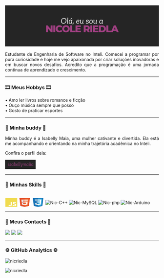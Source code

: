 <p align="center">
  <img src= "https://github.com/nicriedla/nicriedla/blob/main/assets/Nicole_20250108_171624_0000%20(1).png">
</p>

<p align="justify">
Estudante de Engenharia de Software no Inteli. Comecei a programar por pura curiosidade e hoje me vejo apaixonada por criar soluções inovadoras e em buscar novos desafios. Acredito que a programação é uma jornada contínua de aprendizado e crescimento.
</p>

---
### 🎞 Meus Hobbys 🎞


 • Amo ler livros sobre romance e ficção <br>
 • Ouço música sempre que posso <br>
 • Gosto de praticar esportes 


---

### 🍥 Minha buddy 🍥

<p align="justify">
Minha buddy é a Isabelly Maia, uma mulher cativante e divertida. Ela está me acompanhando e orientando na minha trajetória acadêmica no Inteli.
</p>

Confira o perfil dela:

<a href="https://github.com/isabellymaiia" >
  <img height="30" width="100" src= "https://github.com/nicriedla/nicriedla/blob/main/assets/2_20250109_193116_0001.png">
</a>


---

### 📌 Minhas Skills 📌

<div style="display: inline_block"><br>
  <img align="center" alt="Nic-Js" height="30" width="40" src="https://raw.githubusercontent.com/devicons/devicon/master/icons/javascript/javascript-plain.svg">
  <img align="center" alt="Nic-HTML" height="30" width="40" src="https://raw.githubusercontent.com/devicons/devicon/master/icons/html5/html5-original.svg">
  <img align="center" alt="Nic-CSS" height="30" width="40" src="https://raw.githubusercontent.com/devicons/devicon/master/icons/css3/css3-original.svg">
  <img align="center" alt="Nic-C++" height="30" width="40" src="https://cdn.jsdelivr.net/gh/devicons/devicon@latest/icons/cplusplus/cplusplus-original.svg" /> 
 <img align="center" alt="Nic-MySQL" height="30" width="40" src="https://cdn.jsdelivr.net/gh/devicons/devicon@latest/icons/mysql/mysql-original-wordmark.svg" />
 <img align="center" alt="Nic-php" height="30" width="40"  src="https://cdn.jsdelivr.net/gh/devicons/devicon@latest/icons/php/php-original.svg" />                  
 <img align="center" alt="Nic-Arduino" height="30" width="40" src="https://cdn.jsdelivr.net/gh/devicons/devicon@latest/icons/arduino/arduino-original-wordmark.svg"/>    
</div>
          
---

### 📎 Meus Contacts 📎
<div> 
  <a href="https://instagram.com/nih_neves" target="_blank"><img src="https://img.shields.io/badge/-Instagram-%23E4405F?style=for-the-badge&logo=instagram&logoColor=white" target="_blank"></a>
  <a href = "mailto:nicole.neves@sou.inteli.edu.br"><img src="https://img.shields.io/badge/-Gmail-%23333?style=for-the-badge&logo=gmail&logoColor=white" target="_blank"></a>
  <a href="https://www.linkedin.com/in/nicole-riedla-86670a335" target="_blank"><img src="https://img.shields.io/badge/-LinkedIn-%230077B5?style=for-the-badge&logo=linkedin&logoColor=white" target="_blank"></a> 
  
</div>

---

### ⚙️ GitHub Analytics ⚙️
<p align="left"> <img src="https://github-readme-stats.vercel.app/api?username=nicriedla&show_icons=true&theme=dracula" alt="nicriedla" /> </p>

<p align="left"> <img      src="https://github-readme-stats.vercel.app/api/top-langs/?username=nicriedla&theme=dracula&hide_border=false&include_all_commits=true&count_private=true&layout=compact" alt="nicriedla" /> </p>
